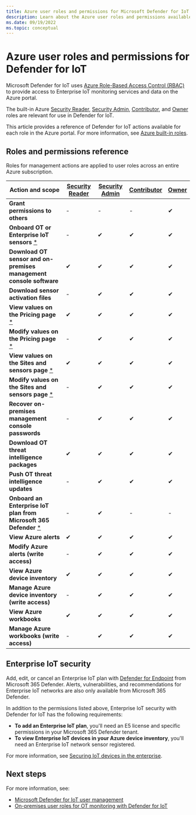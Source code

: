 ```yaml
---
title: Azure user roles and permissions for Microsoft Defender for IoT
description: Learn about the Azure user roles and permissions available for OT and Enterprise IoT monitoring with Microsoft Defender for IoT on the Azure portal.
ms.date: 09/19/2022
ms.topic: conceptual
---
```


# Azure user roles and permissions for Defender for IoT

Microsoft Defender for IoT uses [Azure Role-Based Access Control (RBAC)](/azure/role-based-access-control/) to provide access to Enterprise IoT monitoring services and data on the Azure portal.

The built-in Azure [Security Reader](../../role-based-access-control/built-in-roles.md#security-reader), [Security Admin](../../role-based-access-control/built-in-roles.md#security-admin), [Contributor](../../role-based-access-control/built-in-roles.md#contributor), and [Owner](../../role-based-access-control/built-in-roles.md#owner) roles are relevant for use in Defender for IoT.

This article provides a reference of Defender for IoT actions available for each role in the Azure portal. For more information, see [Azure built-in roles](/azure/role-based-access-control/built-in-roles).

## Roles and permissions reference

Roles for management actions are applied to user roles across an entire Azure subscription.

| Action and scope|[Security Reader](../../role-based-access-control/built-in-roles.md#security-reader)  |[Security Admin](../../role-based-access-control/built-in-roles.md#security-admin)  |[Contributor](../../role-based-access-control/built-in-roles.md#contributor) | [Owner](../../role-based-access-control/built-in-roles.md#owner) |
|---------|---------|---------|---------|---------|
| **Grant permissions to others** | -       |  -       |   -      | ✔ |
|  **Onboard OT or Enterprise IoT sensors** [*](#enterprise-iot-security)  | -       |  ✔       |   ✔      | ✔ |
|  **Download OT sensor and on-premises management console software** | ✔      |  ✔       |   ✔      | ✔ |
|  **Download sensor activation files** |   -     |   ✔      | ✔ | ✔ |
|  **View values on the Pricing page** [*](#enterprise-iot-security) | ✔      |   ✔     | ✔ | ✔ |
|  **Modify values on the Pricing page** [*](#enterprise-iot-security) | -       |   ✔     | ✔ | ✔ |
|  **View values on the Sites and sensors page** [*](#enterprise-iot-security)  |   ✔   |   ✔    | ✔ | ✔|
|  **Modify values on the Sites and sensors page** [*](#enterprise-iot-security)  |   -    |   ✔    | ✔ | ✔|
|  **Recover on-premises management console passwords**   | -      |   ✔     | ✔ | ✔ |
|  **Download OT threat intelligence packages** | ✔      |  ✔       |   ✔      | ✔ |
|  **Push OT threat intelligence updates**  | -     |   ✔     | ✔ | ✔ |
| **Onboard an Enterprise IoT plan from Microsoft 365 Defender** [*](#enterprise-iot-security) | - | ✔ | - | - |
| **View Azure alerts** | ✔ | ✔ |✔ | ✔|
| **Modify Azure alerts (write access)** |  - | ✔ |✔ | ✔ |
| **View Azure device inventory**   |  ✔ | ✔ |✔ | ✔|
| **Manage Azure device inventory (write access)**   | - | ✔ |✔ | ✔ |
| **View Azure workbooks**  | ✔ | ✔ |✔ | ✔ |
| **Manage Azure workbooks (write access)**  |  - | ✔ |✔ | ✔ |

## Enterprise IoT security

Add, edit, or cancel an Enterprise IoT plan with [Defender for Endpoint](/microsoft-365/security/defender-endpoint/microsoft-defender-endpoint) from Microsoft 365 Defender. Alerts, vulnerabilities, and recommendations for Enterprise IoT networks are also only available from Microsoft 365 Defender.

In addition to the permissions listed above, Enterprise IoT security with Defender for IoT has the following requirements:

- **To add an Enterprise IoT plan**, you'll need an E5 license and specific permissions in your Microsoft 365 Defender tenant.
- **To view Enterprise IoT devices in your Azure device inventory**, you'll need an Enterprise IoT network sensor registered.

For more information, see [Securing IoT devices in the enterprise](concept-enterprise.md).

## Next steps

For more information, see:

- [Microsoft Defender for IoT user management](manage-users-overview.md)
- [On-premises user roles for OT monitoring with Defender for IoT](roles-on-premises.md)
